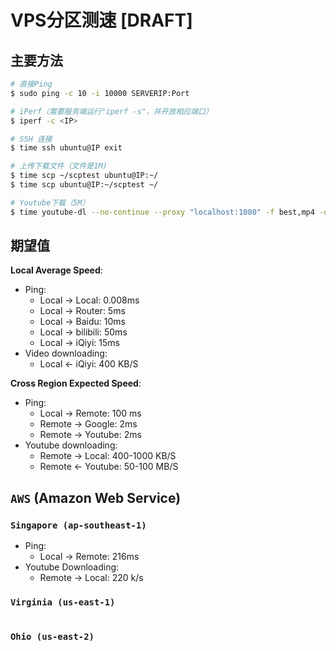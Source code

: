 # VPS分区测速 [DRAFT]

## 主要方法
```sh
# 直接Ping
$ sudo ping -c 10 -i 10000 SERVERIP:Port 

# iPerf（需要服务端运行"iperf -s"，并开放相应端口）
$ iperf -c <IP>

# SSH 连接
$ time ssh ubuntu@IP exit

# 上传下载文件（文件是1M)
$ time scp ~/scptest ubuntu@IP:~/
$ time scp ubuntu@IP:~/scptest ~/

# Youtube下载（5M）
$ time youtube-dl --no-continue --proxy "localhost:1080" -f best,mp4 -o ~/speedtest "https://youtu.be/TO9TS4aGWL4"
```

## 期望值

**Local Average Speed**:
- Ping:
    - Local -> Local: 0.008ms
    - Local -> Router: 5ms
    - Local -> Baidu: 10ms
    - Local -> bilibili: 50ms
    - Local -> iQiyi: 15ms
- Video downloading:
    - Local <- iQiyi: 400 KB/S

**Cross Region Expected Speed**:
- Ping: 
    - Local -> Remote: 100 ms
    - Remote -> Google: 2ms
    - Remote -> Youtube: 2ms
- Youtube downloading: 
    - Remote -> Local: 400-1000 KB/S
    - Remote <- Youtube: 50-100 MB/S

## `AWS` (Amazon Web Service)

### `Singapore (ap-southeast-1)`

- Ping:
    - Local -> Remote: 216ms
- Youtube Downloading: 
    - Remote -> Local: 220 k/s


### `Virginia (us-east-1)`
```

```

### `Ohio (us-east-2)`
```

```
